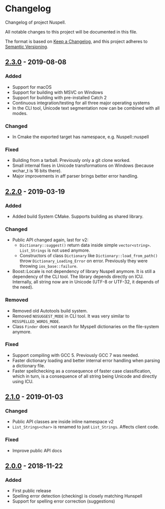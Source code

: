 # Changelog
Changelog of project Nuspell.

All notable changes to this project will be documented in this file.

The format is based on [Keep a Changelog](https://keepachangelog.com/en/1.0.0/),
and this project adheres to [Semantic Versioning](https://semver.org/spec/v2.0.0.html).

## [2.3.0] - 2019-08-08
### Added
- Support for macOS
- Support for building with MSVC on Windows
- Support for building with pre-installed Catch 2
- Continuous integration/testing for all three major operating systems
- In the CLI tool, Unicode text segmentation now can be combined with all modes.

### Changed
- In Cmake the exported target has namespace, e.g. Nuspell::nuspell

### Fixed
- Building from a tarball. Previously only a git clone worked.
- Small internal fixes in Unicode transformations on Windows (because wchar_t
  is 16 bits there).
- Major improvements in aff parser brings better error handling.

## [2.2.0] - 2019-03-19
### Added
- Added build System CMake. Supports building as shared library.

### Changed
- Public API changed again, last for v2:
    - `Dictionary::suggest()` return data inside simple `vector<string>`.
      `List_Strings` is not used anymore.
    - Constructors of class `Dictionary` like `Dictionary::load_from_path()`
      throw `Dictionary_Loading_Error` on error. Previously they were throwing
      `ios_base::failure`.
- Boost::Locale is not dependency of library Nuspell anymore. It is still a
  dependency of the CLI tool. The library depends directly on ICU. Internally,
  all string now are in Unicode (UTF-8 or UTF-32, it depends of the need).

### Removed
- Removed old Autotools build system.
- Removed `NOSUGGEST_MODE` in CLI tool. It was very similar to
  `MISSPELLED_WORDS_MODE`.
- Class `Finder` does not search for Myspell dictionaries on the file-system
  anymore.

### Fixed
- Support compiling with GCC 5. Previously GCC 7 was needed.
- Faster dictionary loading and better internal error handling when parsing a
  dictionary file.
- Faster spellchecking as a consequence of faster case classification, which
  in turn, is a consequence of all string being Unicode and directly using ICU.

## [2.1.0] - 2019-01-03
### Changed
- Public API classes are inside inline namespace v2
- `List_Strings<char>` is renamed to just `List_Strings`. Affects client code.

### Fixed
- Improve public API docs

## [2.0.0] - 2018-11-22
### Added
- First public release
- Spelling error detection (checking) is closely matching Hunspell
- Support for spelling error correction (suggestions)

[2.3.0]: https://github.com/nuspell/nuspell/compare/v2.2.0...v2.3.0
[2.2.0]: https://github.com/nuspell/nuspell/compare/v2.1.0...v2.2.0
[2.1.0]: https://github.com/nuspell/nuspell/compare/v2.0.0...v2.1.0
[2.0.0]: https://github.com/nuspell/nuspell/compare/v1.6.2...v2.0.0
